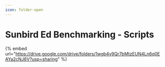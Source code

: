 ```yaml
---
icon: folder-open
---
```


# Sunbird  Ed Benchmarking - Scripts



{% embed url="https://drive.google.com/drive/folders/1wgb4y9Qr7bMtzEUN4Ln6q0EAYa2cNJ6V?usp=sharing" %}
